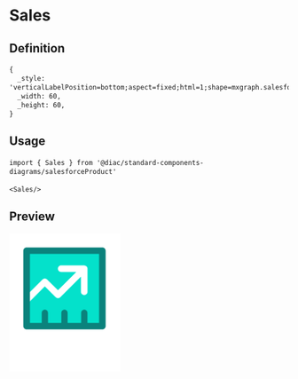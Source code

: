 # Sales

## Definition

```
{
  _style: 'verticalLabelPosition=bottom;aspect=fixed;html=1;shape=mxgraph.salesforce.sales;',
  _width: 60,
  _height: 60,
}
```

## Usage

```
import { Sales } from '@diac/standard-components-diagrams/salesforceProduct'

<Sales/>
```

## Preview

<img src="./sales.png" width="200"/>

